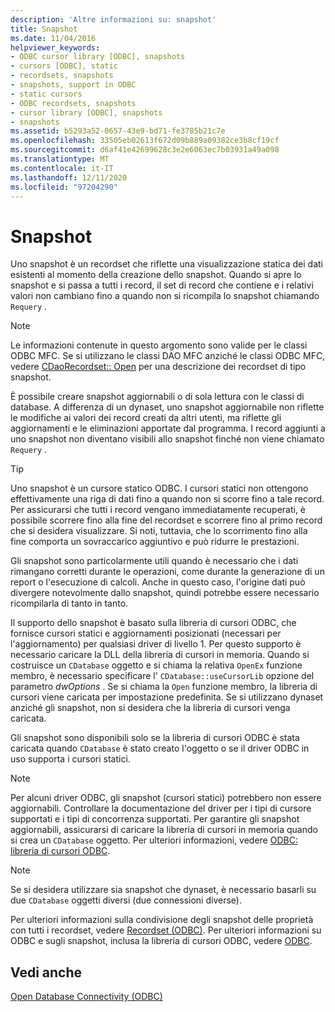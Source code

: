 ```yaml
---
description: 'Altre informazioni su: snapshot'
title: Snapshot
ms.date: 11/04/2016
helpviewer_keywords:
- ODBC cursor library [ODBC], snapshots
- cursors [ODBC], static
- recordsets, snapshots
- snapshots, support in ODBC
- static cursors
- ODBC recordsets, snapshots
- cursor library [ODBC], snapshots
- snapshots
ms.assetid: b5293a52-0657-43e9-bd71-fe3785b21c7e
ms.openlocfilehash: 33505eb02613f672d09b889a09382ce3b8cf19cf
ms.sourcegitcommit: d6af41e42699628c3e2e6063ec7b03931a49a098
ms.translationtype: MT
ms.contentlocale: it-IT
ms.lasthandoff: 12/11/2020
ms.locfileid: "97204290"
---
```

# <a name="snapshot"></a>Snapshot

Uno snapshot è un recordset che riflette una visualizzazione statica dei dati esistenti al momento della creazione dello snapshot. Quando si apre lo snapshot e si passa a tutti i record, il set di record che contiene e i relativi valori non cambiano fino a quando non si ricompila lo snapshot chiamando `Requery` .

> [!NOTE]
> Le informazioni contenute in questo argomento sono valide per le classi ODBC MFC. Se si utilizzano le classi DAO MFC anziché le classi ODBC MFC, vedere [CDaoRecordset:: Open](../../mfc/reference/cdaorecordset-class.md#open) per una descrizione dei recordset di tipo snapshot.

È possibile creare snapshot aggiornabili o di sola lettura con le classi di database. A differenza di un dynaset, uno snapshot aggiornabile non riflette le modifiche ai valori dei record creati da altri utenti, ma riflette gli aggiornamenti e le eliminazioni apportate dal programma. I record aggiunti a uno snapshot non diventano visibili allo snapshot finché non viene chiamato `Requery` .

> [!TIP]
> Uno snapshot è un cursore statico ODBC. I cursori statici non ottengono effettivamente una riga di dati fino a quando non si scorre fino a tale record. Per assicurarsi che tutti i record vengano immediatamente recuperati, è possibile scorrere fino alla fine del recordset e scorrere fino al primo record che si desidera visualizzare. Si noti, tuttavia, che lo scorrimento fino alla fine comporta un sovraccarico aggiuntivo e può ridurre le prestazioni.

Gli snapshot sono particolarmente utili quando è necessario che i dati rimangano corretti durante le operazioni, come durante la generazione di un report o l'esecuzione di calcoli. Anche in questo caso, l'origine dati può divergere notevolmente dallo snapshot, quindi potrebbe essere necessario ricompilarla di tanto in tanto.

Il supporto dello snapshot è basato sulla libreria di cursori ODBC, che fornisce cursori statici e aggiornamenti posizionati (necessari per l'aggiornamento) per qualsiasi driver di livello 1. Per questo supporto è necessario caricare la DLL della libreria di cursori in memoria. Quando si costruisce un `CDatabase` oggetto e si chiama la relativa `OpenEx` funzione membro, è necessario specificare l' `CDatabase::useCursorLib` opzione del parametro *dwOptions* . Se si chiama la `Open` funzione membro, la libreria di cursori viene caricata per impostazione predefinita. Se si utilizzano dynaset anziché gli snapshot, non si desidera che la libreria di cursori venga caricata.

Gli snapshot sono disponibili solo se la libreria di cursori ODBC è stata caricata quando `CDatabase` è stato creato l'oggetto o se il driver ODBC in uso supporta i cursori statici.

> [!NOTE]
> Per alcuni driver ODBC, gli snapshot (cursori statici) potrebbero non essere aggiornabili. Controllare la documentazione del driver per i tipi di cursore supportati e i tipi di concorrenza supportati. Per garantire gli snapshot aggiornabili, assicurarsi di caricare la libreria di cursori in memoria quando si crea un `CDatabase` oggetto. Per ulteriori informazioni, vedere [ODBC: libreria di cursori ODBC](../../data/odbc/odbc-the-odbc-cursor-library.md).

> [!NOTE]
> Se si desidera utilizzare sia snapshot che dynaset, è necessario basarli su due `CDatabase` oggetti diversi (due connessioni diverse).

Per ulteriori informazioni sulla condivisione degli snapshot delle proprietà con tutti i recordset, vedere [Recordset (ODBC)](../../data/odbc/recordset-odbc.md). Per ulteriori informazioni su ODBC e sugli snapshot, inclusa la libreria di cursori ODBC, vedere [ODBC](../../data/odbc/odbc-basics.md).

## <a name="see-also"></a>Vedi anche

[Open Database Connectivity (ODBC)](../../data/odbc/open-database-connectivity-odbc.md)
